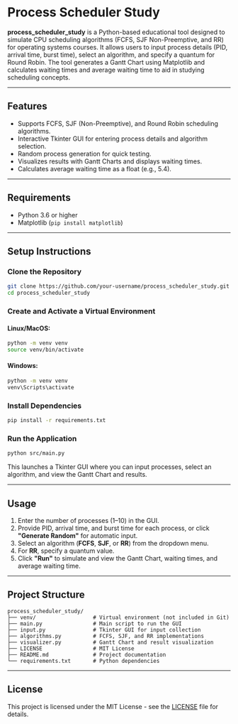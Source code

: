 # Process Scheduler Study

**process_scheduler_study** is a Python-based educational tool designed to simulate CPU scheduling algorithms (FCFS, SJF Non-Preemptive, and RR) for operating systems courses.
It allows users to input process details (PID, arrival time, burst time), select an algorithm, and specify a quantum for Round Robin.
The tool generates a Gantt Chart using Matplotlib and calculates waiting times and average waiting time to aid in studying scheduling concepts.

---

## Features

* Supports FCFS, SJF (Non-Preemptive), and Round Robin scheduling algorithms.
* Interactive Tkinter GUI for entering process details and algorithm selection.
* Random process generation for quick testing.
* Visualizes results with Gantt Charts and displays waiting times.
* Calculates average waiting time as a float (e.g., 5.4).

---

## Requirements

* Python 3.6 or higher
* Matplotlib (`pip install matplotlib`)

---

## Setup Instructions

### Clone the Repository

```bash
git clone https://github.com/your-username/process_scheduler_study.git
cd process_scheduler_study
```

### Create and Activate a Virtual Environment

#### Linux/MacOS:

```bash
python -m venv venv
source venv/bin/activate
```

#### Windows:

```bash
python -m venv venv
venv\Scripts\activate
```

### Install Dependencies

```bash
pip install -r requirements.txt
```

### Run the Application

```bash
python src/main.py
```

This launches a Tkinter GUI where you can input processes, select an algorithm, and view the Gantt Chart and results.

---

## Usage

1. Enter the number of processes (1–10) in the GUI.
2. Provide PID, arrival time, and burst time for each process, or click **"Generate Random"** for automatic input.
3. Select an algorithm (**FCFS**, **SJF**, or **RR**) from the dropdown menu.
4. For **RR**, specify a quantum value.
5. Click **"Run"** to simulate and view the Gantt Chart, waiting times, and average waiting time.

---

## Project Structure

```
process_scheduler_study/
├── venv/                  # Virtual environment (not included in Git)
├── main.py                # Main script to run the GUI
├── input.py               # Tkinter GUI for input collection
├── algorithms.py          # FCFS, SJF, and RR implementations
├── visualizer.py          # Gantt Chart and result visualization
├── LICENSE                # MIT License
├── README.md              # Project documentation
└── requirements.txt       # Python dependencies
```

---

## License
This project is licensed under the MIT License - see the [LICENSE](LICENSE) file for details.